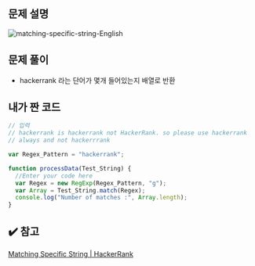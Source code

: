 ## 문제 설명

![matching-specific-string-English](https://user-images.githubusercontent.com/47416686/129468260-c67a8657-b275-4cd0-98d2-0e836931fc50.png)

## 문제 풀이

- hackerrank 라는 단어가 몇개 들어있는지 배열로 반환

## 내가 짠 코드

```jsx
// 입력
// hackerrank is hackerrank not HackerRank. so please use hackerrank
// always and not hackerrrank

var Regex_Pattern = "hackerrank";

function processData(Test_String) {
  //Enter your code here
  var Regex = new RegExp(Regex_Pattern, "g");
  var Array = Test_String.match(Regex);
  console.log("Number of matches :", Array.length);
}
```

## ✔️ 참고

[Matching Specific String | HackerRank](https://www.hackerrank.com/challenges/matching-specific-string/problem)
